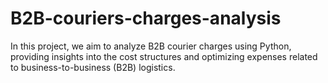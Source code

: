# B2B-couriers-charges-analysis
In this project, we aim to analyze B2B courier charges using Python, providing insights into the cost structures and optimizing expenses related to business-to-business (B2B) logistics. 
